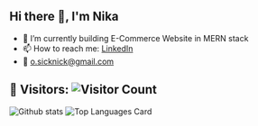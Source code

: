 ## Hi there 👋, I'm Nika

- 🔭 I’m currently building E-Commerce Website in MERN stack
- 📫 How to reach me: [LinkedIn](https://www.linkedin.com/in/nika-khachiashvili/)
- :email: o.sicknick@gmail.com

## 👥 Visitors: ![Visitor Count](https://profile-counter.glitch.me/xnick7x/count.svg)


![Github stats](https://github-readme-stats.vercel.app/api?username=xnick7x&theme=highcontrast&show_icons=true&count_private=true)
![Top Languages Card](https://github-readme-stats.vercel.app/api/top-langs/?username=xnick7x&layout=compact)
 
